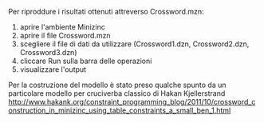 Per riproddure i risultati ottenuti attreverso Crossword.mzn:

1. aprire l'ambiente Minizinc
2. aprire il file Crossword.mzn
3. scegliere il file di dati da utilizzare (Crossword1.dzn, Crossword2.dzn, Crossword3.dzn)
4. cliccare Run sulla barra delle operazioni
5. visualizzare l'output

Per la costruzione del modello è stato preso qualche spunto da un particolare modello per cruciverba classico di Hakan Kjellerstrand
http://www.hakank.org/constraint_programming_blog/2011/10/crossword_construction_in_minizinc_using_table_constraints_a_small_ben_1.html
